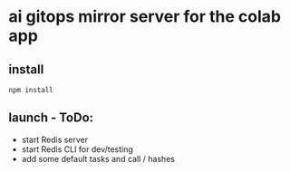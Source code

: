 # ai gitops mirror server for the colab app

## install

```
npm install
```

## launch - ToDo:

- start Redis server
- start Redis CLI for dev/testing
- add some default tasks and call / hashes

